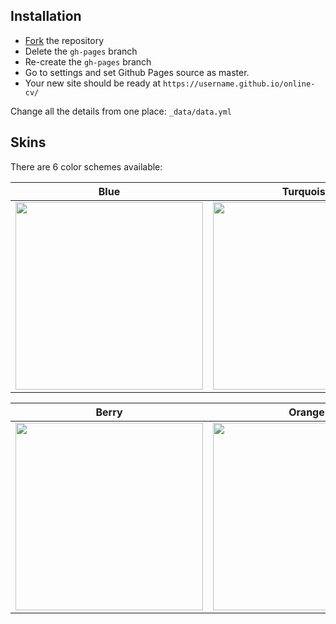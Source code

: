 ## Installation

* [Fork](https://github.com/sharu725/online-cv/fork) the repository
* Delete the `gh-pages` branch
* Re-create the `gh-pages` branch
* Go to settings and set Github Pages source as master.
* Your new site should be ready at `https://username.github.io/online-cv/`

Change all the details from one place: ``_data/data.yml``

## Skins

There are 6 color schemes available:

| Blue | Turquoise | Green |
|---------|---------|---------|
| <img src=/assets/images/blue.jpg width="300"/> | <img src=/assets/images/turquoise.jpg width="300"/> | <img src=/assets/images/green.jpg width="300"/> |

| Berry | Orange | Ceramic |
|---------|---------|---------|
| <img src=/assets/images/berry.jpg width="300"/> | <img src=/assets/images/orange.jpg width="300"/> | <img src=/assets/images/ceramic.jpg width="300"/> |

